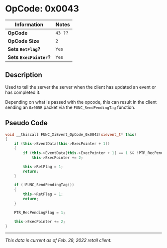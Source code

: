# OpCode: 0x0043

| Information               | Notes |
|---                        |---    |
| **OpCode**                | `43 ??` |
| **OpCode Size**           | `2`   |
| **Sets `RetFlag`?**       | `Yes` |
| **Sets `ExecPointer`?**   | `Yes` |

## Description

Used to tell the server the server when the client has updated an event or has completed it.

Depending on what is passed with the opcode, this can result in the client sending an `0x005B` packet via the `FUNC_SendPendingTag` function.

## Pseudo Code

```cpp
void __thiscall FUNC_XiEvent_OpCode_0x0043(xievent_t* this)
{
    if (this->EventData[this->ExecPointer + 1])
    {
        if (this->EventData[this->ExecPointer + 1] == 1 && !PTR_RecPendingFlag)
            this->ExecPointer += 2;

        this->RetFlag = 1;
        return;
    }

    if (!FUNC_SendPendingTag())
    {
        this->RetFlag = 1;
        return;
    }

    PTR_RecPendingFlag = 1;

    this->ExecPointer += 2;
}
```

---

_This data is current as of Feb. 28, 2022 retail client._